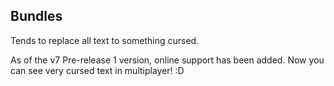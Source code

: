 ## Bundles


Tends to replace all text to something cursed.


As of the v7 Pre-release 1 version, online support has been added. Now you can see very cursed text in multiplayer! :D
